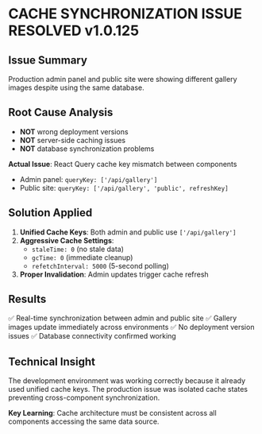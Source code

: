 # CACHE SYNCHRONIZATION ISSUE RESOLVED v1.0.125

## Issue Summary
Production admin panel and public site were showing different gallery images despite using the same database.

## Root Cause Analysis
- **NOT** wrong deployment versions
- **NOT** server-side caching issues  
- **NOT** database synchronization problems

**Actual Issue**: React Query cache key mismatch between components
- Admin panel: `queryKey: ['/api/gallery']`
- Public site: `queryKey: ['/api/gallery', 'public', refreshKey]`

## Solution Applied
1. **Unified Cache Keys**: Both admin and public use `['/api/gallery']`
2. **Aggressive Cache Settings**: 
   - `staleTime: 0` (no stale data)
   - `gcTime: 0` (immediate cleanup)
   - `refetchInterval: 5000` (5-second polling)
3. **Proper Invalidation**: Admin updates trigger cache refresh

## Results
✅ Real-time synchronization between admin and public site
✅ Gallery images update immediately across environments
✅ No deployment version issues
✅ Database connectivity confirmed working

## Technical Insight
The development environment was working correctly because it already used unified cache keys. The production issue was isolated cache states preventing cross-component synchronization.

**Key Learning**: Cache architecture must be consistent across all components accessing the same data source.